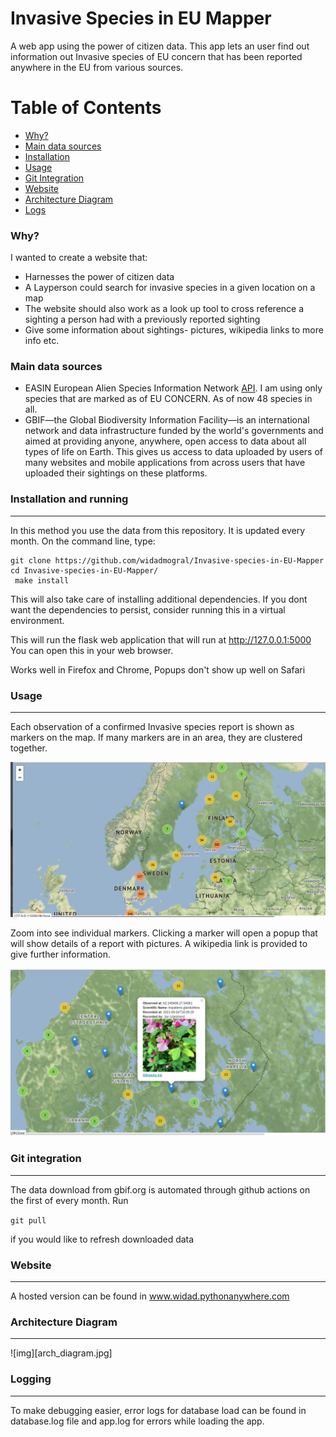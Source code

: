 # Invasive Species in EU Mapper
A web app using the power of citizen data. This app lets an user find out information out Invasive species of EU concern that has been reported anywhere in the EU from various sources. 

 
Table of Contents
=================

 * [Why?](#why)
 * [Main data sources](#Main-data-sources)
 * [Installation](#Installation-and-running)
 * [Usage](#Usage)
 * [Git Integration](#Git-integration)
 * [Website](Website)
 * [Architecture Diagram](Architecture-Diagram)
 * [Logs](logs)

### Why?

I wanted to create a website that:

+ Harnesses the power of citizen data
+ A Layperson could search for invasive species in a given location on a map
+ The website should also work as a look up tool to cross reference a sighting a person had with a previously reported sighting
+ Give some information about sightings- pictures, wikipedia links to more info etc.

### Main data sources

+ EASIN European Alien Species Information Network [API](https://easin.jrc.ec.europa.eu/api/cat/euconcern).
 I am using only species that are marked as of EU CONCERN. As of now 48 species in all.
+ GBIF—the Global Biodiversity Information Facility—is an international network and data infrastructure funded by the world's governments and aimed at providing anyone, anywhere, open access to data about all types of life on Earth. This gives us access to data uploaded by users of many websites and mobile applications from across users that have uploaded their sightings on these platforms. 


### Installation and running
---


In this method you use the data from this repository. It is updated every month.
On the command line, type:

```
git clone https://github.com/widadmogral/Invasive-species-in-EU-Mapper
cd Invasive-species-in-EU-Mapper/
 make install
 ```

This will also take care of installing additional dependencies. If you dont want the dependencies to persist, consider running this in a virtual environment.

This will run the flask web application that will run at http://127.0.0.1:5000 You can open this in your web browser.

Works well in Firefox and Chrome, Popups don't show up well on Safari 


### Usage
---
Each observation of a confirmed Invasive species report is shown as markers on the map. If many markers are in an area, they are clustered together. 

![img](img/map.png)

Zoom into see individual markers. Clicking a marker will open a popup that will show details of a report with pictures. A wikipedia link is provided to give further information.

![img](img/popup.png)

### Git integration
-----
The data download from gbif.org is automated through github actions on the first of every month. Run

`git pull` 

if you would like to refresh downloaded data

### Website
-----
A hosted version can be found in www.widad.pythonanywhere.com

### Architecture Diagram
-----
![img][arch_diagram.jpg]

### Logging
-----
To make debugging easier, error logs for database load can be found in database.log file and app.log for errors while loading the app.





